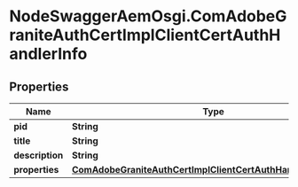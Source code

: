 # NodeSwaggerAemOsgi.ComAdobeGraniteAuthCertImplClientCertAuthHandlerInfo

## Properties

Name | Type | Description | Notes
------------ | ------------- | ------------- | -------------
**pid** | **String** |  | [optional] 
**title** | **String** |  | [optional] 
**description** | **String** |  | [optional] 
**properties** | [**ComAdobeGraniteAuthCertImplClientCertAuthHandlerProperties**](ComAdobeGraniteAuthCertImplClientCertAuthHandlerProperties.md) |  | [optional] 


